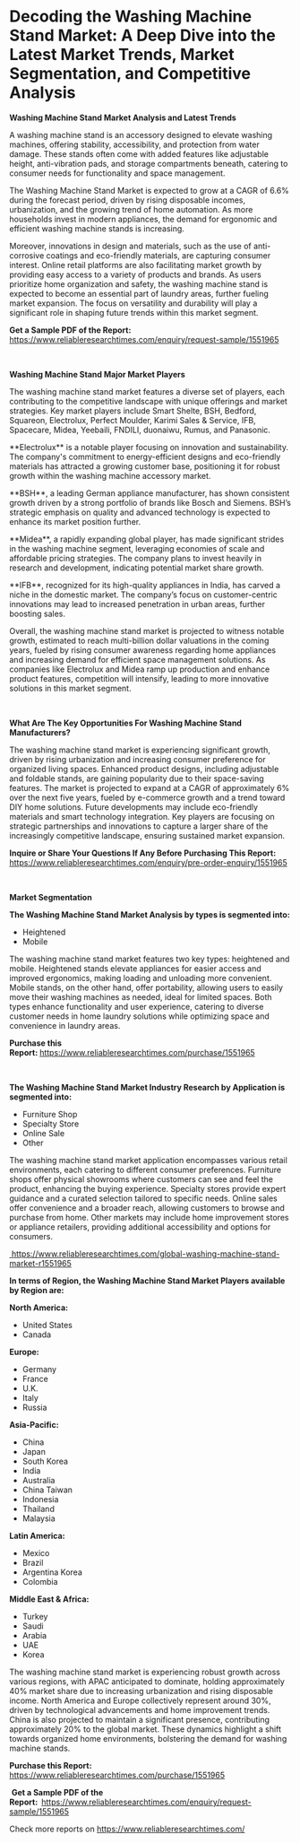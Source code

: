 <p><h1>Decoding the Washing Machine Stand Market: A Deep Dive into the Latest Market Trends, Market Segmentation, and Competitive Analysis</h1></p><p><strong>Washing Machine Stand Market Analysis and Latest Trends</strong></p>
<p><p>A washing machine stand is an accessory designed to elevate washing machines, offering stability, accessibility, and protection from water damage. These stands often come with added features like adjustable height, anti-vibration pads, and storage compartments beneath, catering to consumer needs for functionality and space management. </p><p>The Washing Machine Stand Market is expected to grow at a CAGR of 6.6% during the forecast period, driven by rising disposable incomes, urbanization, and the growing trend of home automation. As more households invest in modern appliances, the demand for ergonomic and efficient washing machine stands is increasing. </p><p>Moreover, innovations in design and materials, such as the use of anti-corrosive coatings and eco-friendly materials, are capturing consumer interest. Online retail platforms are also facilitating market growth by providing easy access to a variety of products and brands. As users prioritize home organization and safety, the washing machine stand is expected to become an essential part of laundry areas, further fueling market expansion. The focus on versatility and durability will play a significant role in shaping future trends within this market segment.</p></p>
<p><strong>Get a Sample PDF of the Report:&nbsp;</strong> <a href="https://www.reliableresearchtimes.com/enquiry/request-sample/1551965?utm_campaign=2627&utm_medium=2&utm_source=Github&utm_content=ia&utm_term=04042025&utm_id=washing-machine-stand">https://www.reliableresearchtimes.com/enquiry/request-sample/1551965</a></p>
<p>&nbsp;</p>
<p><strong>Washing Machine Stand Major Market Players</strong></p>
<p><p>The washing machine stand market features a diverse set of players, each contributing to the competitive landscape with unique offerings and market strategies. Key market players include Smart Shelte, BSH, Bedford, Squareon, Electrolux, Perfect Moulder, Karimi Sales & Service, IFB, Spacecare, Midea, Yeebaili, FNDILI, duonaiwu, Rumus, and Panasonic.</p><p>**Electrolux** is a notable player focusing on innovation and sustainability. The company's commitment to energy-efficient designs and eco-friendly materials has attracted a growing customer base, positioning it for robust growth within the washing machine accessory market.</p><p>**BSH**, a leading German appliance manufacturer, has shown consistent growth driven by a strong portfolio of brands like Bosch and Siemens. BSH’s strategic emphasis on quality and advanced technology is expected to enhance its market position further.</p><p>**Midea**, a rapidly expanding global player, has made significant strides in the washing machine segment, leveraging economies of scale and affordable pricing strategies. The company plans to invest heavily in research and development, indicating potential market share growth.</p><p>**IFB**, recognized for its high-quality appliances in India, has carved a niche in the domestic market. The company’s focus on customer-centric innovations may lead to increased penetration in urban areas, further boosting sales.</p><p>Overall, the washing machine stand market is projected to witness notable growth, estimated to reach multi-billion dollar valuations in the coming years, fueled by rising consumer awareness regarding home appliances and increasing demand for efficient space management solutions. As companies like Electrolux and Midea ramp up production and enhance product features, competition will intensify, leading to more innovative solutions in this market segment.</p></p>
<p>&nbsp;</p>
<p><strong>What Are The Key Opportunities For Washing Machine Stand Manufacturers?</strong></p>
<p><p>The washing machine stand market is experiencing significant growth, driven by rising urbanization and increasing consumer preference for organized living spaces. Enhanced product designs, including adjustable and foldable stands, are gaining popularity due to their space-saving features. The market is projected to expand at a CAGR of approximately 6% over the next five years, fueled by e-commerce growth and a trend toward DIY home solutions. Future developments may include eco-friendly materials and smart technology integration. Key players are focusing on strategic partnerships and innovations to capture a larger share of the increasingly competitive landscape, ensuring sustained market expansion.</p></p>
<p><strong>Inquire or Share Your Questions If Any Before Purchasing This Report:</strong> <a href="https://www.reliableresearchtimes.com/enquiry/pre-order-enquiry/1551965?utm_campaign=2627&utm_medium=2&utm_source=Github&utm_content=ia&utm_term=04042025&utm_id=washing-machine-stand">https://www.reliableresearchtimes.com/enquiry/pre-order-enquiry/1551965</a></p>
<p>&nbsp;</p>
<p><strong>Market Segmentation</strong></p>
<p><strong>The Washing Machine Stand Market Analysis by types is segmented into:</strong></p>
<p><ul><li>Heightened</li><li>Mobile</li></ul></p>
<p><p>The washing machine stand market features two key types: heightened and mobile. Heightened stands elevate appliances for easier access and improved ergonomics, making loading and unloading more convenient. Mobile stands, on the other hand, offer portability, allowing users to easily move their washing machines as needed, ideal for limited spaces. Both types enhance functionality and user experience, catering to diverse customer needs in home laundry solutions while optimizing space and convenience in laundry areas.</p></p>
<p><strong>Purchase this Report:&nbsp;</strong><a href="https://www.reliableresearchtimes.com/purchase/1551965?utm_campaign=2627&utm_medium=2&utm_source=Github&utm_content=ia&utm_term=04042025&utm_id=washing-machine-stand">https://www.reliableresearchtimes.com/purchase/1551965</a></p>
<p>&nbsp;</p>
<p><strong>The Washing Machine Stand Market Industry Research by Application is segmented into:</strong></p>
<p><ul><li>Furniture Shop</li><li>Specialty Store</li><li>Online Sale</li><li>Other</li></ul></p>
<p><p>The washing machine stand market application encompasses various retail environments, each catering to different consumer preferences. Furniture shops offer physical showrooms where customers can see and feel the product, enhancing the buying experience. Specialty stores provide expert guidance and a curated selection tailored to specific needs. Online sales offer convenience and a broader reach, allowing customers to browse and purchase from home. Other markets may include home improvement stores or appliance retailers, providing additional accessibility and options for consumers.</p></p>
<p><a href="https://www.reliableresearchtimes.com/global-washing-machine-stand-market-r1551965?utm_campaign=2627&utm_medium=2&utm_source=Github&utm_content=ia&utm_term=04042025&utm_id=washing-machine-stand">&nbsp;https://www.reliableresearchtimes.com/global-washing-machine-stand-market-r1551965</a></p>
<p><strong>In terms of Region, the Washing Machine Stand Market Players available by Region are:</strong></p>
<p>
    <p> <strong> North America: </strong>
        <ul>
            <li>United States</li>
            <li>Canada</li>
        </ul>
        </p> 
    <p> <strong> Europe: </strong>
        <ul>
            <li>Germany</li>
            <li>France</li>
            <li>U.K.</li>
            <li>Italy</li>
            <li>Russia</li>
        </ul>
        </p> 
    <p> <strong> Asia-Pacific: </strong>
        <ul>
            <li>China</li>
            <li>Japan</li>
            <li>South Korea</li>
            <li>India</li>
            <li>Australia</li>
            <li>China Taiwan</li>
            <li>Indonesia</li>
            <li>Thailand</li>
            <li>Malaysia</li>
        </ul>
        </p> 
    <p> <strong> Latin America: </strong>
        <ul>
            <li>Mexico</li>
            <li>Brazil</li>
            <li>Argentina Korea</li>
            <li>Colombia</li>
        </ul>
        </p> 
    <p> <strong> Middle East & Africa: </strong>
        <ul>
            <li>Turkey</li>
            <li>Saudi</li>
            <li>Arabia</li>
            <li>UAE</li>
            <li>Korea</li>
        </ul>
    </p>
    </p>
<p><p>The washing machine stand market is experiencing robust growth across various regions, with APAC anticipated to dominate, holding approximately 40% market share due to increasing urbanization and rising disposable income. North America and Europe collectively represent around 30%, driven by technological advancements and home improvement trends. China is also projected to maintain a significant presence, contributing approximately 20% to the global market. These dynamics highlight a shift towards organized home environments, bolstering the demand for washing machine stands.</p></p>
<p><strong>Purchase this Report: </strong><a href="https://www.reliableresearchtimes.com/purchase/1551965?utm_campaign=2627&utm_medium=2&utm_source=Github&utm_content=ia&utm_term=04042025&utm_id=washing-machine-stand">https://www.reliableresearchtimes.com/purchase/1551965</a></p>
<p>&nbsp;<strong>Get a Sample PDF of the Report:&nbsp;&nbsp;</strong><a href="https://www.reliableresearchtimes.com/enquiry/request-sample/1551965?utm_campaign=2627&utm_medium=2&utm_source=Github&utm_content=ia&utm_term=04042025&utm_id=washing-machine-stand">https://www.reliableresearchtimes.com/enquiry/request-sample/1551965</a></p>
<p><strong></strong></p>
<p>Check more reports on <a href="https://www.reliableresearchtimes.com/?utm_campaign=2627&utm_medium=2&utm_source=Github&utm_content=ia&utm_term=04042025&utm_id=washing-machine-stand">https://www.reliableresearchtimes.com/</a></p>